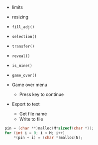 * limits
* resizing
* ```fill_adj()```
* ```selection()```
* ```transfer()```
* ```reveal()```
* ```is_mine()```
* ```game_over()```
* Game over menu
  * Press key to continue

* Export to text

  * Get file name
  * Write to file

```c
pin = (char **)malloc(M*sizeof(char *));
for (int i = 0; i < M; i++)
    *(pin + i) = (char *)malloc(N);
```